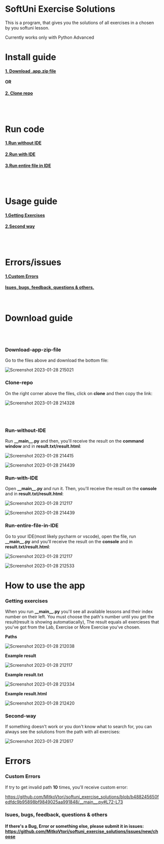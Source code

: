 # SoftUni Exercise Solutions
This is a program, that gives you the solutions of all exercises in a chosen by you softuni lesson.

Currently works only with Python Advanced

# Install guide

#### [1. Download .app.zip file](#Download-app-zip-file)
**OR**
#### [2. Clone repo](#Clone-repo)

<br>
<br>

# Run code

#### [1.Run without IDE](#Run-without-IDE)
#### [2.Run with IDE](#Run-with-IDE)
#### [3.Run entire file in IDE](#Run-entire-file-in-IDE)

<br>
<br>

# Usage guide

#### [1.Getting Exercises](#Getting-exercises)
#### [2.Second way](#Second-way)

<br>
<br>

# Errors/issues

#### [1.Custom Errors](#Custom-Errors)
#### [Isues, bugs, feedback, questions & others.](https://github.com/MitkoVtori/softuni_exercise_solutions/blob/main/readme.md#isues-bugs-feedback-questions--others)

<br>

# Download guide



<br>
<br>

### Download-app-zip-file

Go to the files above and download the bottom file:

![Screenshot 2023-01-28 215021](https://user-images.githubusercontent.com/112943652/215288038-13ff0d70-b941-444f-8611-a24f67c0a540.png)


### Clone-repo

On the right corner above the files, click on **clone** and then copy the link: 

![Screenshot 2023-01-28 214328](https://user-images.githubusercontent.com/112943652/215288166-392f1535-721c-4db7-92ad-3bb38d3f82bb.png)


<br>
<br>

### Run-without-IDE

Run **\_\_main\_\_.py** and then, you'll receive the result on the **command window** and in **result.txt/result.html**:

![Screenshot 2023-01-28 214415](https://user-images.githubusercontent.com/112943652/215288263-d62d6afb-91b1-477e-8a57-c8405da9c17c.png)

![Screenshot 2023-01-28 214439](https://user-images.githubusercontent.com/112943652/215288277-0fbf62ef-b14a-41d4-a39c-730b85d344bd.png)


### Run-with-IDE

Open **\_\_main\_\_.py** and run it. Then, you'll receive the result on the **console** and in **result.txt/result.html**:

![Screenshot 2023-01-28 212117](https://user-images.githubusercontent.com/112943652/215312296-396c41a4-1ef5-4981-b9a4-a7645a8594ce.png)

![Screenshot 2023-01-28 214439](https://user-images.githubusercontent.com/112943652/215288277-0fbf62ef-b14a-41d4-a39c-730b85d344bd.png)

### Run-entire-file-in-IDE

Go to your IDE(most likely pycharm or vscode), open the file, run **\_\_main\_\_.py** and you'll receive the result on the **console** and in **result.txt/result.html**:

![Screenshot 2023-01-28 212117](https://user-images.githubusercontent.com/112943652/215312337-c9efeb6b-b0be-4563-93de-a78927224389.png)

![Screenshot 2023-01-28 212533](https://user-images.githubusercontent.com/112943652/215312358-704e43d2-65cb-49c2-a82d-bc8fba3d0068.png)


# How to use the app

### Getting exercises

When you run **\_\_main\_\_.py** you'll see all available lessons and their index number on their left. You must choose the path's number until you get the result(result is showing automatiacally), The result equals all exercieses that you've got from the Lab, Exercise or More Exercise you've chosen.

**Paths**

![Screenshot 2023-01-28 212038](https://user-images.githubusercontent.com/112943652/215312697-107e47e4-e5fe-4204-ae64-018a32430bd3.png)

**Example result**

![Screenshot 2023-01-28 212117](https://user-images.githubusercontent.com/112943652/215312961-fe41e5aa-17d6-4d91-83fd-210b17011c72.png)

**Example result.txt**

![Screenshot 2023-01-28 212334](https://user-images.githubusercontent.com/112943652/215313026-e755f773-d1fb-4343-9977-8baecd77b12d.png)

**Example result.html**

![Screenshot 2023-01-28 212420](https://user-images.githubusercontent.com/112943652/215313059-47548040-4819-47a7-b1ee-1d726572c7bc.png)

### Second-way

If something doesn't work or you don't know what to search for, you can always see the solutions from the path with all exercises:

![Screenshot 2023-01-28 212617](https://user-images.githubusercontent.com/112943652/215313184-1257adc4-5085-4e66-8e1e-e2b1cdd72f04.png)


# Errors

### Custom Errors

If try to get invalid path **10** times, you'll receive custom error:

https://github.com/MitkoVtori/softuni_exercise_solutions/blob/b488245650fedfdc9b95898bf9849025aa991848/__main__.py#L72-L73

### Isues, bugs, feedback, questions & others
#### If there's a Bug, Error or something else, please submit it in issues: https://github.com/MitkoVtori/softuni_exercise_solutions/issues/new/choose
